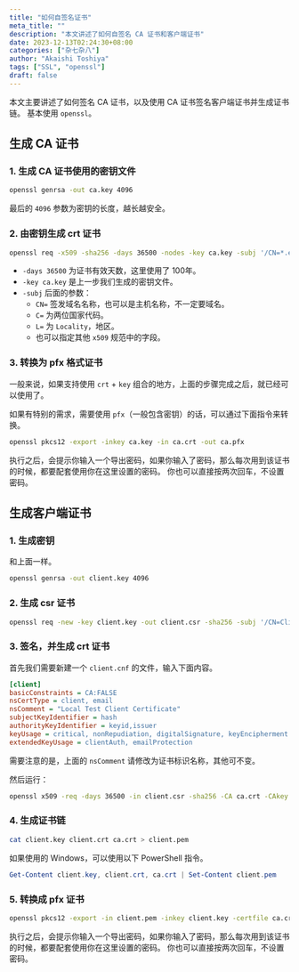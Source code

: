 ```yaml
---
title: "如何自签名证书"
meta_title: ""
description: "本文讲述了如何自签名 CA 证书和客户端证书"
date: 2023-12-13T02:24:30+08:00
categories: ["杂七杂八"]
author: "Akaishi Toshiya"
tags: ["SSL", "openssl"]
draft: false
---
```


本文主要讲述了如何签名 CA 证书，以及使用 CA 证书签名客户端证书并生成证书链。
基本使用 `openssl`。

## 生成 CA 证书

### 1. 生成 CA 证书使用的密钥文件

```bash
openssl genrsa -out ca.key 4096
```

最后的 `4096` 参数为密钥的长度，越长越安全。

### 2. 由密钥生成 crt 证书

```bash
openssl req -x509 -sha256 -days 36500 -nodes -key ca.key -subj '/CN=*.example.com/C=CN/L=Beijing' -out root.crt
```

* `-days 36500` 为证书有效天数，这里使用了 100年。
* `-key ca.key` 是上一步我们生成的密钥文件。
* `-subj` 后面的参数：
  * `CN=` 签发域名名称，也可以是主机名称，不一定要域名。
  * `C=` 为两位国家代码。
  * `L=` 为 `Locality`，地区。
  * 也可以指定其他 `x509` 规范中的字段。

### 3. 转换为 pfx 格式证书

一般来说，如果支持使用 `crt` + `key` 组合的地方，上面的步骤完成之后，就已经可以使用了。

如果有特别的需求，需要使用 `pfx`（一般包含密钥）的话，可以通过下面指令来转换。

```bash
openssl pkcs12 -export -inkey ca.key -in ca.crt -out ca.pfx
```

执行之后，会提示你输入一个导出密码，如果你输入了密码，那么每次用到该证书的时候，都要配套使用你在这里设置的密码。
你也可以直接按两次回车，不设置密码。

## 生成客户端证书

### 1. 生成密钥

和上面一样。

```bash
openssl genrsa -out client.key 4096
```

### 2. 生成 csr 证书

```bash
openssl req -new -key client.key -out client.csr -sha256 -subj '/CN=Client Name'
```

### 3. 签名，并生成 crt 证书

首先我们需要新建一个 `client.cnf` 的文件，输入下面内容。

```ini
[client]
basicConstraints = CA:FALSE
nsCertType = client, email
nsComment = "Local Test Client Certificate"
subjectKeyIdentifier = hash
authorityKeyIdentifier = keyid,issuer
keyUsage = critical, nonRepudiation, digitalSignature, keyEncipherment
extendedKeyUsage = clientAuth, emailProtection
```

需要注意的是，上面的 `nsComment` 请修改为证书标识名称，其他可不变。

然后运行：

```bash
openssl x509 -req -days 36500 -in client.csr -sha256 -CA ca.crt -CAkey ca.key -CAcreateserial -out client.crt -extfile client.cnf -extensions client
```

### 4. 生成证书链

```bash
cat client.key client.crt ca.crt > client.pem
```

如果使用的 Windows，可以使用以下 PowerShell 指令。

```powershell
Get-Content client.key, client.crt, ca.crt | Set-Content client.pem
```

### 5. 转换成 pfx 证书

```bash
openssl pkcs12 -export -in client.pem -inkey client.key -certfile ca.crt -out client.pfx
```

执行之后，会提示你输入一个导出密码，如果你输入了密码，那么每次用到该证书的时候，都要配套使用你在这里设置的密码。
你也可以直接按两次回车，不设置密码。
